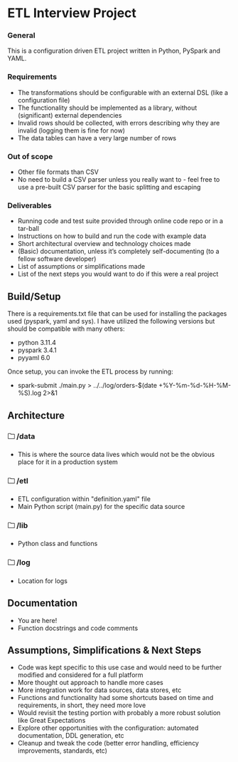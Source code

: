 # ETL Interview Project #

### General ###
This is a configuration driven ETL project written in Python, PySpark and YAML.

### Requirements ###
- The transformations should be configurable with an external DSL (like a configuration
file)
- The functionality should be implemented as a library, without (significant) external
dependencies
- Invalid rows should be collected, with errors describing why they are invalid (logging
them is fine for now)
- The data tables can have a very large number of rows

### Out of scope ###
- Other file formats than CSV
- No need to build a CSV parser unless you really want to - feel free to use a pre-built
CSV parser for the basic splitting and escaping

### Deliverables ###
- Running code and test suite provided through online code repo or in a tar-ball
- Instructions on how to build and run the code with example data
- Short architectural overview and technology choices made
- (Basic) documentation, unless it’s completely self-documenting (to a fellow software
developer)
- List of assumptions or simplifications made
- List of the next steps you would want to do if this were a real project

## Build/Setup ##
There is a requirements.txt file that can be used for installing the packages used (pyspark, yaml and sys). 
I have utilized the following versions but should be compatible with many others:
- python 3.11.4
- pyspark 3.4.1
- pyyaml 6.0

Once setup, you can invoke the ETL process by running:
- spark-submit ./main.py > ../../log/orders-$(date +%Y-%m-%d-%H-%M-%S).log 2>&1

## Architecture ##
### 🗀 /data ###
- This is where the source data lives which would not be the obvious place for it in a production system
### 🗀 /etl ###
- ETL configuration within "definition.yaml" file
- Main Python script (main.py) for the specific data source
### 🗀 /lib ###
- Python class and functions
### 🗀 /log ###
- Location for logs

## Documentation ##
- You are here!
- Function docstrings and code comments

## Assumptions, Simplifications & Next Steps ##
- Code was kept specific to this use case and would need to be further modified and considered for a full platform
- More thought out approach to handle more cases
- More integration work for data sources, data stores, etc
- Functions and functionality had some shortcuts based on time and requirements, in short, they need more love
- Would revisit the testing portion with probably a more robust solution like Great Expectations
- Explore other opportunities with the configuration: automated documentation, DDL generation, etc
- Cleanup and tweak the code (better error handling, efficiency improvements, standards, etc)